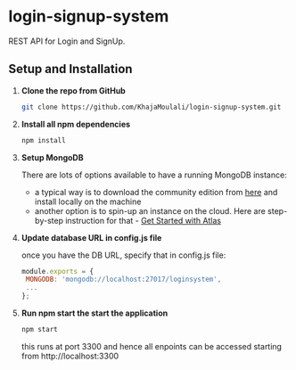 # login-signup-system

REST API for Login and SignUp.

## Setup and Installation

1. **Clone the repo from GitHub**
   ```sh
   git clone https://github.com/KhajaMoulali/login-signup-system.git
   ```
2. **Install all npm dependencies**
   ```sh
   npm install
   ```
3. **Setup MongoDB**

   There are lots of options available to have a running MongoDB instance:
   - a typical way is to download the community edition from [here](https://www.mongodb.com/download-center/community) and install locally on the machine
   - another option is to spin-up an instance on the cloud. Here are step-by-step instruction for that - [Get Started with Atlas](https://docs.atlas.mongodb.com/getting-started)
   
4. **Update database URL in config.js file**
   
   once you have the DB URL, specify that in config.js file:
   ```js
   module.exports = {
    MONGODB: 'mongodb://localhost:27017/loginsystem',
    ...
   };
   ```
5. **Run npm start the start the application**
   ```sh
   npm start
   ```
   this runs at port 3300 and hence all enpoints can be accessed starting from http://localhost:3300



